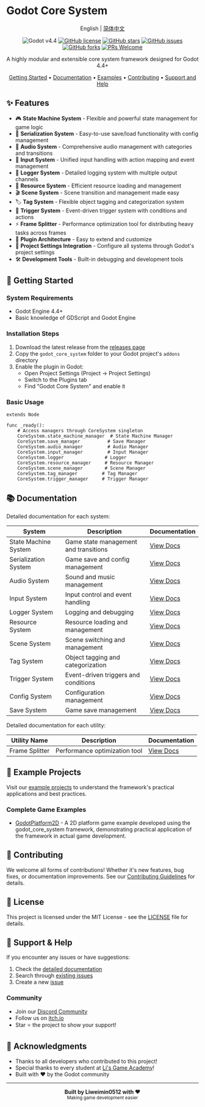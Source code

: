 # Godot Core System

<div align="center">

English | [简体中文](README.md)

![Godot v4.4](https://img.shields.io/badge/Godot-v4.4-478cbf?logo=godot-engine&logoColor=white)
[![GitHub license](https://img.shields.io/github/license/Liweimin0512/godot_core_system)](LICENSE)
[![GitHub stars](https://img.shields.io/github/stars/Liweimin0512/godot_core_system)](https://github.com/Liweimin0512/godot_core_system/stargazers)
[![GitHub issues](https://img.shields.io/github/issues/Liweimin0512/godot_core_system)](https://github.com/Liweimin0512/godot_core_system/issues)
[![GitHub forks](https://img.shields.io/github/forks/Liweimin0512/godot_core_system)](https://github.com/Liweimin0512/godot_core_system/network)
[![PRs Welcome](https://img.shields.io/badge/PRs-welcome-brightgreen.svg)](CONTRIBUTING.md)

A highly modular and extensible core system framework designed for Godot 4.4+

[Getting Started](#-getting-started) •
[Documentation](docs/) •
[Examples](examples/) •
[Contributing](docs/CONTRIBUTING.md) •
[Support and Help](#-support--help)

</div>

## ✨ Features

- 🎮 **State Machine System** - Flexible and powerful state management for game logic
- 💾 **Serialization System** - Easy-to-use save/load functionality with config management
- 🎵 **Audio System** - Comprehensive audio management with categories and transitions
- 🎯 **Input System** - Unified input handling with action mapping and event management
- 📝 **Logger System** - Detailed logging system with multiple output channels
- 🎨 **Resource System** - Efficient resource loading and management
- 🎬 **Scene System** - Scene transition and management made easy
- 🏷️ **Tag System** - Flexible object tagging and categorization system
- 🔄 **Trigger System** - Event-driven trigger system with conditions and actions
- ⚡ **Frame Splitter** - Performance optimization tool for distributing heavy tasks across frames
- 🔧 **Plugin Architecture** - Easy to extend and customize
- 📱 **Project Settings Integration** - Configure all systems through Godot's project settings
- 🛠️ **Development Tools** - Built-in debugging and development tools

## 🚀 Getting Started

### System Requirements

- Godot Engine 4.4+
- Basic knowledge of GDScript and Godot Engine

### Installation Steps

1. Download the latest release from the [releases page](https://github.com/Liweimin0512/godot_core_system/releases)
2. Copy the `godot_core_system` folder to your Godot project's `addons` directory
3. Enable the plugin in Godot:
   - Open Project Settings (Project -> Project Settings)
   - Switch to the Plugins tab
   - Find "Godot Core System" and enable it

### Basic Usage

```gdscript
extends Node

func _ready():
    # Access managers through CoreSystem singleton
    CoreSystem.state_machine_manager  # State Machine Manager
    CoreSystem.save_manager          # Save Manager
    CoreSystem.audio_manager         # Audio Manager
    CoreSystem.input_manager         # Input Manager
    CoreSystem.logger               # Logger
    CoreSystem.resource_manager     # Resource Manager
    CoreSystem.scene_manager        # Scene Manager
    CoreSystem.tag_manager         # Tag Manager
    CoreSystem.trigger_manager     # Trigger Manager
```

## 📚 Documentation

Detailed documentation for each system:

| System               | Description                           | Documentation                             |
| -------------------- | ------------------------------------- | ----------------------------------------- |
| State Machine System | Game state management and transitions | [View Docs](docs/systems/state_machine_system.md) |
| Serialization System | Game save and config management       | [View Docs](docs/systems/serialization_system.md) |
| Audio System         | Sound and music management            | [View Docs](docs/systems/audio_system.md)         |
| Input System         | Input control and event handling      | [View Docs](docs/systems/input_system.md)         |
| Logger System        | Logging and debugging                 | [View Docs](docs/systems/logger_system.md)        |
| Resource System      | Resource loading and management       | [View Docs](docs/systems/resource_system.md)      |
| Scene System         | Scene switching and management        | [View Docs](docs/systems/scene_system.md)         |
| Tag System           | Object tagging and categorization     | [View Docs](docs/systems/tag_system.md)           |
| Trigger System       | Event-driven triggers and conditions  | [View Docs](docs/systems/trigger_system.md)       |
| Config System        | Configuration management              | [View Docs](docs/systems/config_system.md)        |
| Save System          | Game save management                  | [View Docs](docs/systems/save_system.md)          |

Detailed documentation for each utility:

| Utility Name         | Description                           | Documentation                             |
|-------------------|----------------------------------|----------------------------------------|
| Frame Splitter       | Performance optimization tool         | [View Docs](docs/utils/frame_splitter.md)       |

## 🌟 Example Projects

Visit our [example projects](examples/) to understand the framework's practical applications and best practices.

### Complete Game Examples

- [GodotPlatform2D](https://github.com/LiGameAcademy/GodotPlatform2D) - A 2D platform game example developed using the godot_core_system framework, demonstrating practical application of the framework in actual game development.

## 🤝 Contributing

We welcome all forms of contributions! Whether it's new features, bug fixes, or documentation improvements. See our [Contributing Guidelines](docs/CONTRIBUTING.md) for details.

## 📄 License

This project is licensed under the MIT License - see the [LICENSE](LICENSE) file for details.

## 💖 Support & Help

If you encounter any issues or have suggestions:

1. Check the [detailed documentation](docs/)
2. Search through [existing issues](https://github.com/Liweimin0512/godot_core_system/issues)
3. Create a new [issue](https://github.com/Liweimin0512/godot_core_system/issues/new)

### Community

- Join our [Discord Community](https://discord.gg/V5nuzC2BcJ)
- Follow us on [itch.io](https://godot-li.itch.io/)
- Star ⭐ the project to show your support!

## 🙏 Acknowledgments

- Thanks to all developers who contributed to this project!
- Special thanks to every student at [Li's Game Academy](https://wx.zsxq.com/group/28885154818841)!
- Built with ❤️ by the Godot community

---

<div align="center">
    <strong>Built by Liweimin0512 with ❤️</strong><br>
    <sub>Making game development easier</sub>
</div>
